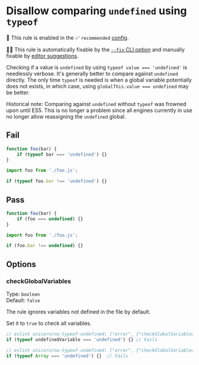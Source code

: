 # Disallow comparing `undefined` using `typeof`

💼 This rule is enabled in the ✅ `recommended` [config](https://github.com/sindresorhus/eslint-plugin-unicorn#recommended-config).

🔧💡 This rule is automatically fixable by the [`--fix` CLI option](https://eslint.org/docs/latest/user-guide/command-line-interface#--fix) and manually fixable by [editor suggestions](https://eslint.org/docs/latest/use/core-concepts#rule-suggestions).

<!-- end auto-generated rule header -->
<!-- Do not manually modify this header. Run: `npm run fix:eslint-docs` -->

Checking if a value is `undefined` by using `typeof value === 'undefined'` is needlessly verbose. It's generally better to compare against `undefined` directly. The only time `typeof` is needed is when a global variable potentially does not exists, in which case, using `globalThis.value === undefined` may be better.

Historical note: Comparing against `undefined` without `typeof` was frowned upon until ES5. This is no longer a problem since all engines currently in use no longer allow reassigning the `undefined` global.

## Fail

```js
function foo(bar) {
	if (typeof bar === 'undefined') {}
}
```

```js
import foo from './foo.js';

if (typeof foo.bar !== 'undefined') {}
```

## Pass

```js
function foo(bar) {
	if (foo === undefined) {}
}
```

```js
import foo from './foo.js';

if (foo.bar !== undefined) {}
```

## Options

### checkGlobalVariables

Type: `boolean`\
Default: `false`

The rule ignores variables not defined in the file by default.

Set it to `true` to check all variables.

```js
// eslint unicorn/no-typeof-undefined: ["error", {"checkGlobalVariables": true}]
if (typeof undefinedVariable === 'undefined') {} // Fails
```

```js
// eslint unicorn/no-typeof-undefined: ["error", {"checkGlobalVariables": true}]
if (typeof Array === 'undefined') {}  // Fails
```
